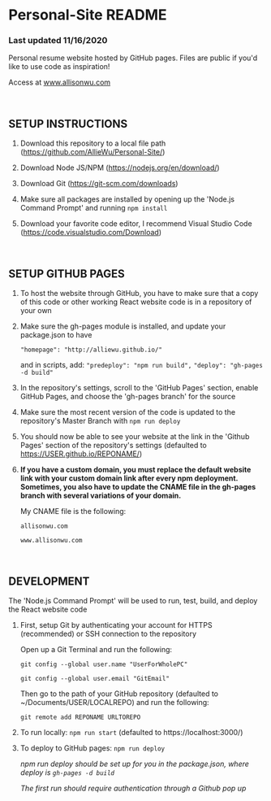 # Personal-Site README
### Last updated 11/16/2020
Personal resume website hosted by GitHub pages.
Files are public if you'd like to use code as inspiration!

Access at www.allisonwu.com 

<br/>

## SETUP INSTRUCTIONS
1. Download this repository to a local file path (https://github.com/AllieWu/Personal-Site/)

2. Download Node JS/NPM (https://nodejs.org/en/download/)

3. Download Git (https://git-scm.com/downloads)

4. Make sure all packages are installed by opening up the 'Node.js Command Prompt' and running
    ```npm install```

5. Download your favorite code editor, I recommend Visual Studio Code (https://code.visualstudio.com/Download)

<br/>

## SETUP GITHUB PAGES 
1. To host the website through GitHub, you have to make sure that a copy of this code or other working React website code is in a repository of your own

2. Make sure the gh-pages module is installed, and update your package.json to have

    ```"homepage": "http://alliewu.github.io/"```

    and in scripts, add:
    ```"predeploy": "npm run build",```
    ```"deploy": "gh-pages -d build" ```

3. In the repository's settings, scroll to the 'GitHub Pages' section, enable GitHub Pages, and choose the 'gh-pages branch' for the source

4. Make sure the most recent version of the code is updated to the repository's Master Branch with ```npm run deploy```

5. You should now be able to see your website at the link in the 'Github Pages' section of the repository's settings (defaulted to https://USER.github.io/REPONAME/)

6. **If you have a custom domain, you must replace the default website link with your custom domain link after every npm deployment. Sometimes, you also have to update the CNAME file in the gh-pages branch with several variations of your domain.**

    My CNAME file is the following: 

    ```allisonwu.com ```

    ```www.allisonwu.com```
    
 <br/>

## DEVELOPMENT
The 'Node.js Command Prompt' will be used to run, test, build, and deploy the React website code

1. First, setup Git by authenticating your account for HTTPS (recommended) or SSH connection to the repository


    Open up a Git Terminal and run the following:

    ```git config --global user.name "UserForWholePC"```

    ```git config --global user.email "GitEmail"```


    Then go to the path of your GitHub repository (defaulted to ~/Documents/USER/LOCALREPO) and run the following:

    ```git remote add REPONAME URLTOREPO```


2. To run locally: ```npm run start``` (defaulted to https://localhost:3000/)

3. To deploy to GitHub pages: ```npm run deploy```

    *npm run deploy should be set up for you in the package.json, where deploy is ```gh-pages -d build```*

    *The first run should require authentication through a Github pop up*

<br/>
  
